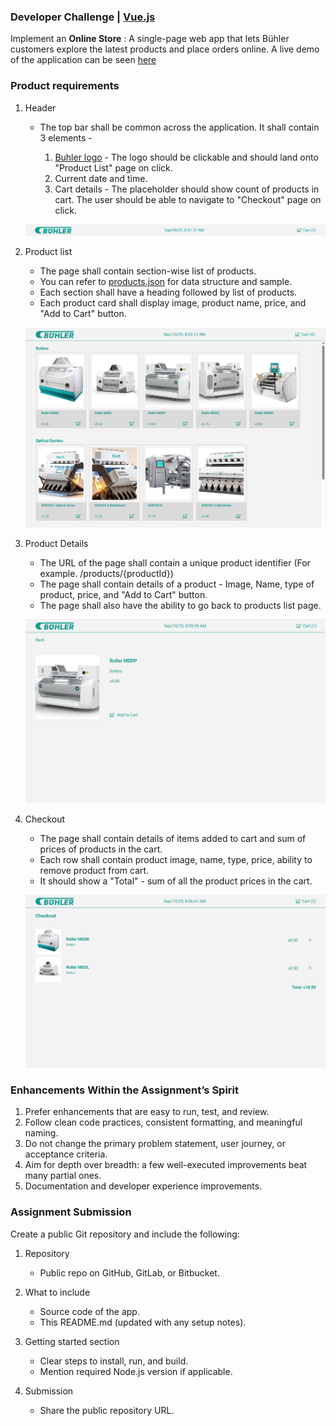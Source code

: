 ### Developer Challenge | [Vue.js](https://vuejs.org/)

Implement an **Online Store** : A single-page web app that lets Bühler customers explore the latest products and place orders online. A live demo of the application can be seen [here](https://saddamakhtar88.github.io/online-store-app/)

### Product requirements

1. Header

   - The top bar shall be common across the application. It shall contain 3 elements -

     1. [Buhler logo](docs/logos/buhler-logo.svg) - The logo should be clickable and should land onto "Product List" page on click.
     2. Current date and time.
     3. Cart details - The placeholder should show count of products in cart. The user should be able to navigate to "Checkout" page on click.

   ![Header](docs/snapshots/header.png)

2. Product list

   - The page shall contain section-wise list of products.
   - You can refer to [products.json](docs/http/products.json) for data structure and sample.
   - Each section shall have a heading followed by list of products.
   - Each product card shall display image, product name, price, and "Add to Cart" button.

   ![Product List](docs/snapshots/product-list.png)

3. Product Details

   - The URL of the page shall contain a unique product identifier (For example. /products/{productId})
   - The page shall contain details of a product - Image, Name, type of product, price, and "Add to Cart" button.
   - The page shall also have the ability to go back to products list page.

   ![Product Detail](docs/snapshots/product-detail.png)

4. Checkout

   - The page shall contain details of items added to cart and sum of prices of products in the cart.
   - Each row shall contain product image, name, type, price, ability to remove product from cart.
   - It should show a "Total" - sum of all the product prices in the cart.

   ![Checkout](docs/snapshots/checkout.png)

### Enhancements Within the Assignment’s Spirit

1. Prefer enhancements that are easy to run, test, and review.
2. Follow clean code practices, consistent formatting, and meaningful naming.
3. Do not change the primary problem statement, user journey, or acceptance criteria.
4. Aim for depth over breadth: a few well-executed improvements beat many partial ones.
5. Documentation and developer experience improvements.

### Assignment Submission

Create a public Git repository and include the following:

1. Repository

   - Public repo on GitHub, GitLab, or Bitbucket.

2. What to include

   - Source code of the app.
   - This README.md (updated with any setup notes).

3. Getting started section

   - Clear steps to install, run, and build.
   - Mention required Node.js version if applicable.

4. Submission

   - Share the public repository URL.
